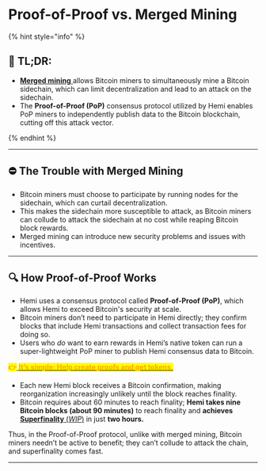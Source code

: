 # Proof-of-Proof vs. Merged Mining

{% hint style="info" %}
## 📜 **TL;DR:**

* [**Merged mining** ](https://www.techopedia.com/definition/merged-mining)allows Bitcoin miners to simultaneously mine a Bitcoin sidechain, which can limit decentralization and lead to an attack on the sidechain.
* The **Proof-of-Proof (PoP)** consensus protocol utilized by Hemi enables PoP miners to independently publish data to the Bitcoin blockchain, cutting off this attack vector.


{% endhint %}

***

## ⛔️ The Trouble with Merged Mining

* Bitcoin miners must choose to participate by running nodes for the sidechain, which can curtail decentralization.
* This makes the sidechain more susceptible to attack, as Bitcoin miners can collude to attack the sidechain at no cost while reaping Bitcoin block rewards.
* Merged mining can introduce new security problems and issues with incentives.

***

## 🔍 **How Proof-of-Proof Works**

* Hemi uses a consensus protocol called **Proof-of-Proof (PoP)**, which allows Hemi to exceed Bitcoin's security at scale.
* Bitcoin miners don’t need to participate in Hemi directly; they confirm blocks that include Hemi transactions and collect transaction fees for doing so.
* Users who _do_ want to earn rewards in Hemi’s native token can run a super-lightweight PoP miner to publish Hemi consensus data to Bitcoin.

<mark style="color:orange;">**👉**</mark>[ <mark style="color:orange;">**It’s simple: Help create proofs and get tokens.**</mark>](pop-mining.md#run-a-pop-miner)&#x20;

* Each new Hemi block receives a Bitcoin confirmation, making reorganization increasingly unlikely until the block reaches finality.
* Bitcoin requires about 60 minutes to reach finality; **Hemi takes nine Bitcoin blocks (about 90 minutes)** to reach finality and **achieves** [**Superfinality** (_WIP_)](broken-reference) in just **two hours.**

Thus, in the Proof-of-Proof protocol, unlike with merged mining, Bitcoin miners needn’t be active to benefit; they can’t collude to attack the chain, and superfinality comes fast.

***

